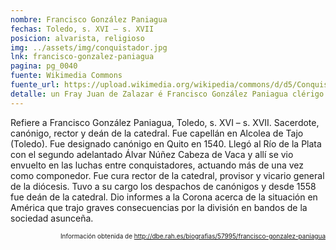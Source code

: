 ```yaml
---
nombre: Francisco González Paniagua
fechas: Toledo, s. XVI – s. XVII
posicion: alvarista, religioso
img: ../assets/img/conquistador.jpg
lnk: francisco-gonzalez-paniagua
pagina: pg_0040
fuente: Wikimedia Commons
fuente_url: https://upload.wikimedia.org/wikipedia/commons/d/d5/Conquistador_espa%C3%B1ol.JPG
detalle: un Fray Juan de Zalazar é Francisco González Paniagua clérigo se lo quisieron resistir requiriendole no quebrantase las iglesias
---
```


<p>Refiere a Francisco González Paniagua, Toledo, s. XVI – s. XVII. Sacerdote, canónigo, rector y deán de la catedral. Fue capellán en Alcolea de Tajo (Toledo). Fue designado canónigo en Quito en 1540. Llegó al Río de la Plata con el segundo adelantado Álvar Núñez Cabeza de Vaca y allí se vio envuelto en las luchas entre conquistadores, actuando más de una vez como componedor. Fue cura rector de la catedral, provisor y vicario general de la diócesis. Tuvo a su cargo los despachos de canónigos y desde 1558 fue deán de la catedral. Dio informes a la Corona acerca de la situación en América que trajo graves consecuencias por la división en bandos de la sociedad asunceña.</p>
<p style="font-size: 10px; text-align:right;">Información obtenida de <a href="http://dbe.rah.es/biografias/57995/francisco-gonzalez-paniagua" target="_blank">http://dbe.rah.es/biografias/57995/francisco-gonzalez-paniagua</a></p>